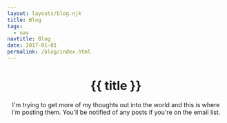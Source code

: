```yaml
---
layout: layouts/blog.njk
title: Blog
tags:
  - nav
navtitle: Blog
date: 2017-01-01
permalink: /blog/index.html
---
```


<header class="blog-header">
  <h1>{{ title }}</h1>
  <p>I'm trying to get more of my thoughts out into the world and this is where I'm posting them. You'll be notified of any posts if you're on the email list.</p>
</header>